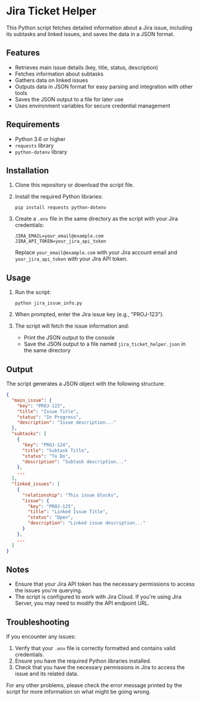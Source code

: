 # Jira Ticket Helper

This Python script fetches detailed information about a Jira issue, including its subtasks and linked issues, and saves the data in a JSON format.

## Features

- Retrieves main issue details (key, title, status, description)
- Fetches information about subtasks
- Gathers data on linked issues
- Outputs data in JSON format for easy parsing and integration with other tools
- Saves the JSON output to a file for later use
- Uses environment variables for secure credential management

## Requirements

- Python 3.6 or higher
- `requests` library
- `python-dotenv` library

## Installation

1. Clone this repository or download the script file.

2. Install the required Python libraries:

   ```
   pip install requests python-dotenv
   ```

3. Create a `.env` file in the same directory as the script with your Jira credentials:

   ```
   JIRA_EMAIL=your_email@example.com
   JIRA_API_TOKEN=your_jira_api_token
   ```

   Replace `your_email@example.com` with your Jira account email and `your_jira_api_token` with your Jira API token.

## Usage

1. Run the script:

   ```
   python jira_issue_info.py
   ```

2. When prompted, enter the Jira issue key (e.g., "PROJ-123").

3. The script will fetch the issue information and:
   - Print the JSON output to the console
   - Save the JSON output to a file named `jira_ticket_helper.json` in the same directory

## Output

The script generates a JSON object with the following structure:

```json
{
  "main_issue": {
    "key": "PROJ-123",
    "title": "Issue Title",
    "status": "In Progress",
    "description": "Issue description..."
  },
  "subtasks": [
    {
      "key": "PROJ-124",
      "title": "Subtask Title",
      "status": "To Do",
      "description": "Subtask description..."
    },
    ...
  ],
  "linked_issues": [
    {
      "relationship": "This issue blocks",
      "issue": {
        "key": "PROJ-125",
        "title": "Linked Issue Title",
        "status": "Open",
        "description": "Linked issue description..."
      }
    },
    ...
  ]
}
```

## Notes

- Ensure that your Jira API token has the necessary permissions to access the issues you're querying.
- The script is configured to work with Jira Cloud. If you're using Jira Server, you may need to modify the API endpoint URL.


## Troubleshooting

If you encounter any issues:

1. Verify that your `.env` file is correctly formatted and contains valid credentials.
2. Ensure you have the required Python libraries installed.
3. Check that you have the necessary permissions in Jira to access the issue and its related data.


For any other problems, please check the error message printed by the script for more information on what might be going wrong.